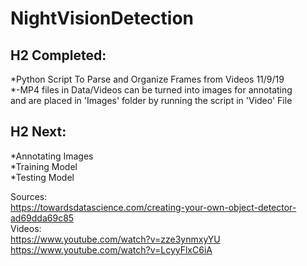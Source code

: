 # NightVisionDetection

## H2 Completed:
*Python Script To Parse and Organize Frames from Videos 11/9/19  
*-MP4 files in Data/Videos can be turned into images for annotating  
  and are placed in 'Images' folder by running the script in 'Video'   File  
## H2 Next:  
*Annotating Images  
*Training Model  
*Testing Model  


Sources:  
https://towardsdatascience.com/creating-your-own-object-detector-ad69dda69c85  
Videos:  
https://www.youtube.com/watch?v=zze3ynmxyYU  
https://www.youtube.com/watch?v=LcyyFlxC6iA  
